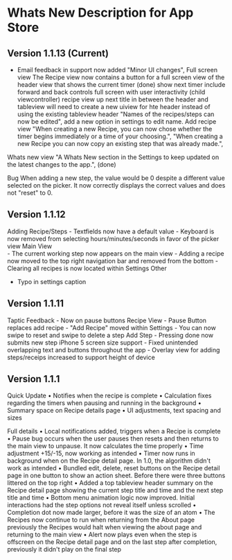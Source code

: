 #  Whats New Description for App Store

## Version 1.1.13 (Current)



- Email feedback in support now added
"Minor UI changes",
Full screen view
    The Recipe view now contains a button for a full screen view of the header view that shows the current timer (done)
    show next timer
    include forward and back controls
    full screen with user interactivity (child viewcontroller)
recipe view
    up next title in between the header and tableview will need to create a new uiview for hte header instead of using the existing tableview header
    "Names of the recipes/steps can now be edited", add a new option in settings to edit name.
Add recipe view
    "When creating a new Recipe, you can now chose whether the timer begins immediately or a time of your choosing.",
    "When creating a new Recipe you can now copy an existing step that was already made.",

Whats new view
    "A Whats New section in the Settings to keep updated on the latest changes to the app.", (done)

Bug
    When adding a new step, the value would be 0 despite a different value selected on the picker. It now correctly displays the correct values and does not "reset" to 0.


## Version 1.1.12
Adding Recipe/Steps
    - Textfields now have a default value
    - Keyboard is now removed from selecting hours/minutes/seconds in favor of the picker view
Main View    
    - The current working step now appears on the main view
    - Adding a recipe now moved to the top right navigation bar and removed from the bottom
    - Clearing all recipes is now located within Settings
Other
- Typo in settings caption


## Version 1.1.11
Taptic Feedback
    - Now on pause buttons
Recipe View
    - Pause Button replaces add recipe
    - "Add Recipe" moved within Settings
    - You can now swipe to reset and swipe to delete a step
Add Step
    -  Pressing done now submits new step
iPhone 5 screen size support
    - Fixed unintended overlapping text and buttons throughout the app
    - Overlay view for adding steps/receips increased to support height of device
    
## Version 1.1.1
Quick Update
• Notifies when the recipe is complete
• Calculation fixes regarding the timers when pausing and running in the background
• Summary space on Recipe details page
• UI adjustments, text spacing and sizes

Full details
• Local notifications added, triggers when a Recipe is complete
• Pause bug occurs when the user pauses then resets and then returns to the main view to unpause. It now calculates the time properly
• Time adjustment +15/-15, now working as intended
• Timer now runs in background when on the Recipe detail page. In 1.0, the algorithm didn't work as intended
• Bundled edit, delete, reset buttons on the Recipe detail page in one button to show an action sheet. Before there were three buttons littered on the top right
• Added a top tableview header summary on the Recipe detail page showing the current step title and time and the next step title and time
• Bottom menu animation logic now improved. Initial interactions had the step options not reveal itself unless scrolled
• Completion dot now made larger, before it was the size of an atom
• The Recipes now continue to run when returning from the About page previously the Recipes would halt when viewing the about page and returning to the main view
• Alert now plays even when the step is offscreen on the Recipe detail page and on the last step after completion, previously it didn't play on the final step
